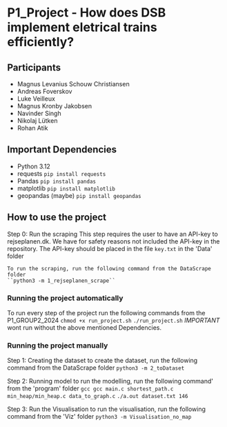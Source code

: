 # P1_Project - How does DSB implement eletrical trains efficiently?
## Participants
- Magnus Levanius Schouw Christiansen
- Andreas Foverskov
- Luke Veilleux
- Magnus Kronby Jakobsen
- Navinder Singh
- Nikolaj Lütken
- Rohan Atik 

## Important Dependencies
- Python 3.12
- requests
    ``pip install requests``
- Pandas
    ``pip install pandas``
- matplotlib
    ``pip install matplotlib``
- geopandas (maybe)
    ``pip install geopandas``


## How to use the project 
Step 0: Run the scraping
    This step requires the user to have an API-key to rejseplanen.dk. 
    We have for safety reasons not included the API-key in the repository.
    The API-key should be placed in the file `key.txt` in the 'Data' folder

    To run the scraping, run the following command from the DataScrape folder
    ``python3 -m 1_rejseplanen_scrape``

### Running the project automatically
To run every step of the project run the following commands from the P1_GROUP2_2024
    ``chmod +x run_project.sh``
    ``./run_project.sh``
*IMPORTANT* wont run without the above mentioned Dependencies.

### Running the project manually
Step 1: Creating the dataset
    to create the dataset, run the following command from the DataScrape folder
    ``python3 -m 2_toDataset``

Step 2: Running model
    to run the modelling, run the following command' from the 'program' folder
    ``gcc gcc main.c shortest_path.c min_heap/min_heap.c data_to_graph.c``
    ``./a.out dataset.txt 146``

Step 3: Run the Visualisation
    to run the visualisation, run the following command from the 'Viz' folder
    ``python3 -m Visualisation_no_map``
